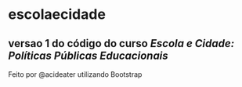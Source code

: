 escolaecidade
=============

versao 1 do código do curso *Escola e Cidade: Políticas Públicas Educacionais*
--------------

Feito por @acideater utilizando Bootstrap
